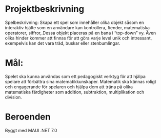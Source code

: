 # Projektbeskrivning
Spelbeskrivning: Skapa ett spel som innehåller olika objekt såsom en interaktiv hjälte som en användare kan
kontrollera, fiender, matematiska operatorer, siffror,.Dessa objekt placeras på en bana i “top-down” vy.
Även olika hinder kommer att finnas för att göra varje level unik och intressant, exempelvis kan det vara
träd, buskar eller stenbumlingar.

# Mål:
Spelet ska kunna användas som ett pedagogiskt verktyg för att hjälpa spelare att förbättra sina matematikkunskaper.
Matematik ska kännas roligt och engagerande för spelaren och hjälpa dem att träna på olika matematiska färdigheter
som addition, subtraktion, multiplikation och division.

# Beroenden
Byggt med MAUI .NET 7.0
